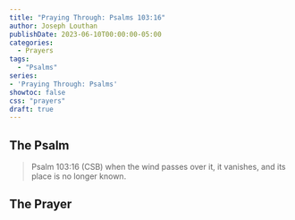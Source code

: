 ```yaml
---
title: "Praying Through: Psalms 103:16"
author: Joseph Louthan
publishDate: 2023-06-10T00:00:00-05:00
categories:
  - Prayers
tags:
  - "Psalms"
series:
- 'Praying Through: Psalms'
showtoc: false
css: "prayers"
draft: true
---
```

## The Psalm

>Psalm 103:16 (CSB) when the wind passes over it, it vanishes, and its place is no longer known. 

## The Prayer

<div style="font-variant: small-caps;">

</div>

```text

```
